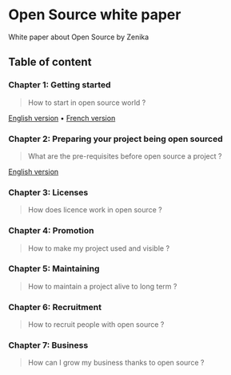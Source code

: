 # Open Source white paper

White paper about Open Source by Zenika

## Table of content

### Chapter 1: Getting started
> How to start in open source world ?

[English version](en/01-getting-started.md) • [French version](fr/01-getting-started.md)

### Chapter 2: Preparing your project being open sourced
> What are the pre-requisites before open source a project ?

[English version](en/02-preparing-your-project-being-open-sourced.md)

### Chapter 3: Licenses
> How does licence work in open source ?

### Chapter 4: Promotion
> How to make my project used and visible ?

### Chapter 5: Maintaining
> How to maintain a project alive to long term ?

### Chapter 6: Recruitment
> How to recruit people with open source ?

### Chapter 7: Business
> How can I grow my business thanks to open source ?
